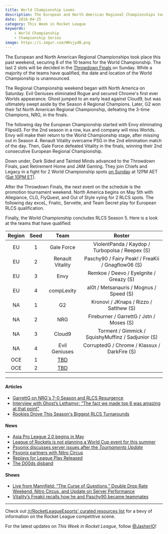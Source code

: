 ```yaml
---
title: World Championship Looms
description: The European and North American Regional Championships took place this past weekend, securing 8 of the 10 teams for the World Championship. The last 2 slots will be decided in the Throwdown Finals on Sunday.
date: 2018-04-25
category: This Week in Rocket League
keywords:
    - World Championship
    - Championship Series
image: https://i.imgur.com/WKvjydB.png
---
```


The European and North American Regional Championships took place this past weekend, securing 8 of the 10 teams for the World Championship. The last 2 slots will be decided in the [Throwdown Finals](http://liquipedia.net/rocketleague/Rocket_League_Championship_Series/Season_5/Oceania) on Sunday. While a majority of the teams have qualified, the date and location of the World Championship is unannounced.

The Regional Championship weekend began with North America on Saturday. Evil Geniuses eliminated Rogue and secured Chrome's first ever Worlds appearance. Ghost jumped to an early lead against Cloud9, but was ultimately swept aside by the Season 4 Regional Champions. Later, G2 won their 1st North American Regional Championship, defeating the 3-time Champions, NRG, in the finals.

The following day the European Championship started with Envy eliminating Flipsid3. For the 2nd season in a row, kux and company will miss Worlds. Envy will make their return to the World Championship stage, after missing out in Season 4. Renault Vitality overcame PSG in the 2nd elimination match of the day. Then, Gale Force defeated Vitality in the finals, winning their 2nd consecutive European Regional Championship.

Down under, Dark Sided and Tainted Minds advanced to the Throwdown Finals, past Retirement Home and JAM Gaming. They join Chiefs and Legacy in a fight for 2 World Championship spots [on Sunday](https://throwdownesports.com/rlchampionship/) at 12PM AET ([Sat 10PM ET](https://www.timeanddate.com/worldclock/converter.html?iso=20180426T020000&p1=179&p2=240)).

After the Throwdown Finals, the next event on the schedule is the promotion tournament weekend. North America begins on May 5th with Allegiance, CLG, FlyQuest, and Out of Style vying for 2 RLCS spots. The following day exceL, Fnatic, Servette, and Team Secret play for European RLCS qualification.

Finally, the World Championship concludes RLCS Season 5. Here is a look at the teams that have qualified:

| Region | Seed |                                             Team                                             |                       Roster                       |
| :----: | :--: | :------------------------------------------------------------------------------------------: | :------------------------------------------------: |
|   EU   |  1   |                                          Gale Force                                          |  ViolentPanda / Kaydop / Turbopolsa / Reepex (S)   |
|   EU   |  2   |                                       Renault Vitality                                       | Paschy90 / Fairy Peak! / FreaKii / Gnagflow06 (S)  |
|   EU   |  3   |                                             Envy                                             |      Remkoe / Deevo / EyeIgnite / Greazy (S)       |
|   EU   |  4   |                                          compLexity                                          |      al0t / Metsanauris / Mognus / Speed (S)       |
|   NA   |  1   |                                              G2                                              |       Kronovi / JKnaps / Rizzo / Satthew (S)       |
|   NA   |  2   |                                             NRG                                              |      Fireburner / GarrettG / Jstn / Moses (S)      |
|   NA   |  3   |                                            Cloud9                                            | Torment / Gimmick / SquishyMuffinz / Sadjunior (S) |
|   NA   |  4   |                                        Evil Geniuses                                         |    CorruptedG / Chrome / Klassux / DarkFire (S)    |
|  OCE   |  1   | [TBD](http://liquipedia.net/rocketleague/Rocket_League_Championship_Series/Season_5/Oceania) |                                                    |
|  OCE   |  2   | [TBD](http://liquipedia.net/rocketleague/Rocket_League_Championship_Series/Season_5/Oceania) |                                                    |

---

#### Articles

-   [GarrettG on NRG's 7-0 Season and RLCS Resurgence](https://www.redbull.com/us-en/nrg-garrettg-rlcs-season-5-interview)
-   [Interview with Ghost’s Lethamyr: “The fact we made top 6 was amazing at that point”](http://rocketeers.gg/interview-ghost-gaming-lethamyr-rlcs-s5/)
-   [Rookies Drove This Season's Biggest RLCS Turnarounds](https://www.redbull.com/us-en/rlcs-season-5-rookie-standouts)

#### News

-   [Asia Pro League 2.0 begins in May](http://1neesports.com/articles/news/rocket-league/16/asia-pro-league-2.0)
-   [League of Rockets is not planning a World Cup event for this summer](https://twitter.com/LeagueOfRockets/status/988478378096451586)
-   [Psyonix discusses server issues after the _Tournaments Update_](https://www.rocketleague.com/news/rocket-league-server-performance-update/)
-   [Psyonix partners with Nitro Circus](https://www.rocketleague.com/news/rocket-league-nitro-circus/)
-   [Replays for League Play Released](https://www.reddit.com/r/RocketLeagueEsports/comments/8ef94p/all_replays_for_league_play_rlcs_eunaoce_rival/)
-   [The D00ds disband](https://octane.gg/news/the-d00ds-disband/)

#### Shows

-   [Live from Mannfield: “The Curse of Questions,” Double Drop Rate Weekend, Nitro Circus, and Update on Server Performance](http://www.lfmannfield.com/episodes/2018/4/24/ep-108-the-curse-of-questions-double-drop-rate-weekend-nitro-circus-and-update-on-server-performance)
-   [Vitality’s Freakii recalls how he and Paschy90 became teammates](http://rocketeers.gg/interview-gfinity-elite-series-vitality-freakii-paschy/)

---

Check out [/r/RocketLeagueEsports' curated resources list](https://www.reddit.com/r/RocketLeagueEsports/wiki/links) for a bevy of information on the Rocket League competitive scene.

For the latest updates on _This Week in Rocket League_, follow [@JasherIO](https://twitter.com/JasherIO)!
